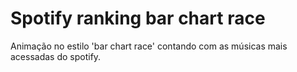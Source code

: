 # Spotify ranking bar chart race
Animação no estilo 'bar chart race' contando com as músicas mais acessadas do spotify.
